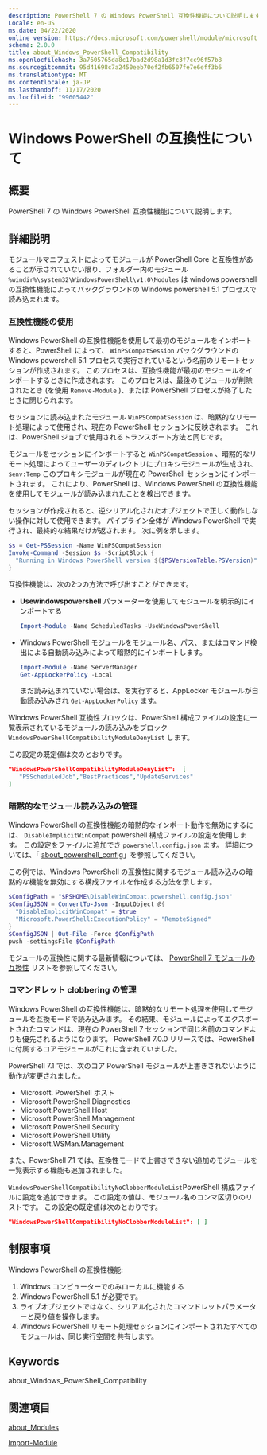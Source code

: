 ```yaml
---
description: PowerShell 7 の Windows PowerShell 互換性機能について説明します。
Locale: en-US
ms.date: 04/22/2020
online version: https://docs.microsoft.com/powershell/module/microsoft.powershell.core/about/about_windows_powershell_compatibility?view=powershell-7.2&WT.mc_id=ps-gethelp
schema: 2.0.0
title: about_Windows_PowerShell_Compatibility
ms.openlocfilehash: 3a7605765da8c17bad2d98a1d3fc3f7cc96f57b8
ms.sourcegitcommit: 95d41698c7a2450eeb70ef2fb6507fe7e6eff3b6
ms.translationtype: MT
ms.contentlocale: ja-JP
ms.lasthandoff: 11/17/2020
ms.locfileid: "99605442"
---
```

# <a name="about-windows-powershell-compatibility"></a>Windows PowerShell の互換性について

## <a name="short-description"></a>概要

PowerShell 7 の Windows PowerShell 互換性機能について説明します。

## <a name="long-description"></a>詳細説明

モジュールマニフェストによってモジュールが PowerShell Core と互換性があることが示されていない限り、フォルダー内のモジュール `%windir%\system32\WindowsPowerShell\v1.0\Modules` は windows powershell の互換性機能によってバックグラウンドの Windows powershell 5.1 プロセスで読み込まれます。

### <a name="using-the-compatibility-feature"></a>互換性機能の使用

Windows PowerShell の互換性機能を使用して最初のモジュールをインポートすると、PowerShell によって、 `WinPSCompatSession` バックグラウンドの Windows powershell 5.1 プロセスで実行されているという名前のリモートセッションが作成されます。 このプロセスは、互換性機能が最初のモジュールをインポートするときに作成されます。 このプロセスは、最後のモジュールが削除されたとき (を使用 `Remove-Module` )、または PowerShell プロセスが終了したときに閉じられます。

セッションに読み込まれたモジュール `WinPSCompatSession` は、暗黙的なリモート処理によって使用され、現在の PowerShell セッションに反映されます。 これは、PowerShell ジョブで使用されるトランスポート方法と同じです。

モジュールをセッションにインポートすると `WinPSCompatSession` 、暗黙的なリモート処理によってユーザーのディレクトリにプロキシモジュールが生成され、 `$env:Temp` このプロキシモジュールが現在の PowerShell セッションにインポートされます。 これにより、PowerShell は、Windows PowerShell の互換性機能を使用してモジュールが読み込まれたことを検出できます。

セッションが作成されると、逆シリアル化されたオブジェクトで正しく動作しない操作に対して使用できます。 パイプライン全体が Windows PowerShell で実行され、最終的な結果だけが返されます。 次に例を示します。

```powershell
$s = Get-PSSession -Name WinPSCompatSession
Invoke-Command -Session $s -ScriptBlock {
  "Running in Windows PowerShell version $($PSVersionTable.PSVersion)"
}
```

互換性機能は、次の2つの方法で呼び出すことができます。

- **Usewindowspowershell** パラメーターを使用してモジュールを明示的にインポートする

   ```powershell
   Import-Module -Name ScheduledTasks -UseWindowsPowerShell
   ```

- Windows PowerShell モジュールをモジュール名、パス、またはコマンド検出による自動読み込みによって暗黙的にインポートします。

   ```powershell
   Import-Module -Name ServerManager
   Get-AppLockerPolicy -Local
   ```

   まだ読み込まれていない場合は、を実行すると、AppLocker モジュールが自動読み込みされ  `Get-AppLockerPolicy` ます。

Windows PowerShell 互換性ブロックは、PowerShell 構成ファイルの設定に一覧表示されているモジュールの読み込みをブロック `WindowsPowerShellCompatibilityModuleDenyList` します。

この設定の既定値は次のとおりです。

```json
"WindowsPowerShellCompatibilityModuleDenyList":  [
   "PSScheduledJob","BestPractices","UpdateServices"
]
```

### <a name="managing-implicit-module-loading"></a>暗黙的なモジュール読み込みの管理

Windows PowerShell の互換性機能の暗黙的なインポート動作を無効にするには、 `DisableImplicitWinCompat` powershell 構成ファイルの設定を使用します。 この設定をファイルに追加でき `powershell.config.json` ます。 詳細については、「 [about_powershell_config](about_powershell_config.md)」を参照してください。

この例では、Windows PowerShell の互換性に関するモジュール読み込みの暗黙的な機能を無効にする構成ファイルを作成する方法を示します。

```powershell
$ConfigPath = "$PSHOME\DisableWinCompat.powershell.config.json"
$ConfigJSON = ConvertTo-Json -InputObject @{
  "DisableImplicitWinCompat" = $true
  "Microsoft.PowerShell:ExecutionPolicy" = "RemoteSigned"
}
$ConfigJSON | Out-File -Force $ConfigPath
pwsh -settingsFile $ConfigPath
```

モジュールの互換性に関する最新情報については、 [PowerShell 7 モジュールの互換性](https://aka.ms/PSModuleCompat) リストを参照してください。

### <a name="managing-cmdlet-clobbering"></a>コマンドレット clobbering の管理

Windows PowerShell の互換性機能は、暗黙的なリモート処理を使用してモジュールを互換モードで読み込みます。 その結果、モジュールによってエクスポートされたコマンドは、現在の PowerShell 7 セッションで同じ名前のコマンドよりも優先されるようになります。 PowerShell 7.0.0 リリースでは、PowerShell に付属するコアモジュールがこれに含まれていました。

PowerShell 7.1 では、次のコア PowerShell モジュールが上書きされないように動作が変更されました。

- Microsoft. PowerShell ホスト
- Microsoft.PowerShell.Diagnostics
- Microsoft.PowerShell.Host
- Microsoft.PowerShell.Management
- Microsoft.PowerShell.Security
- Microsoft.PowerShell.Utility
- Microsoft.WSMan.Management

また、PowerShell 7.1 では、互換性モードで上書きできない追加のモジュールを一覧表示する機能も追加されました。

`WindowsPowerShellCompatibilityNoClobberModuleList`PowerShell 構成ファイルに設定を追加できます。 この設定の値は、モジュール名のコンマ区切りのリストです。 この設定の既定値は次のとおりです。

```json
"WindowsPowerShellCompatibilityNoClobberModuleList": [ ]
```

## <a name="limitations"></a>制限事項

Windows PowerShell の互換性機能:

1. Windows コンピューターでのみローカルに機能する
1. Windows PowerShell 5.1 が必要です。
1. ライブオブジェクトではなく、シリアル化されたコマンドレットパラメーターと戻り値を操作します。
1. Windows PowerShell リモート処理セッションにインポートされたすべてのモジュールは、同じ実行空間を共有します。

## <a name="keywords"></a>Keywords

about_Windows_PowerShell_Compatibility

## <a name="see-also"></a>関連項目

[about_Modules](about_Modules.md)

[Import-Module](xref:Microsoft.PowerShell.Core.Import-Module)


